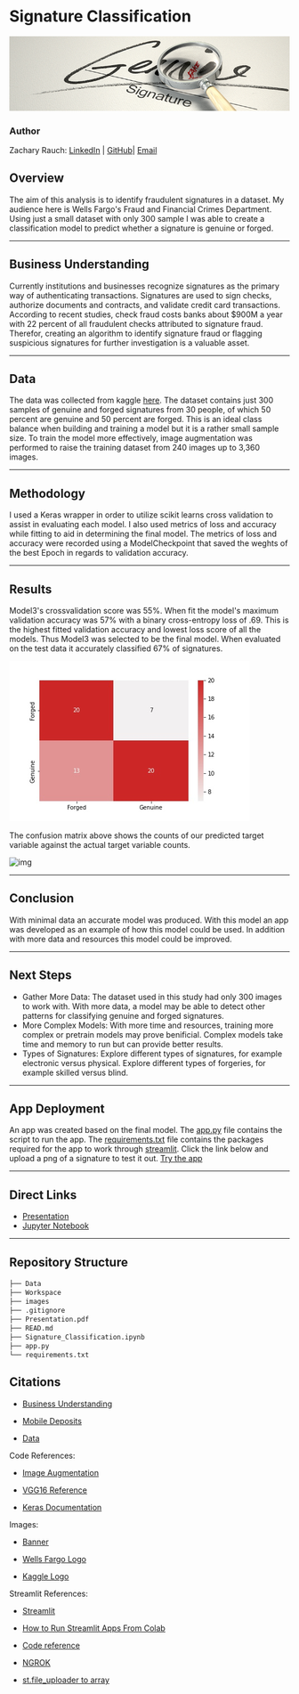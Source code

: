 # Signature Classification
![img](./images/signature_banner.jpeg)
### Author 
Zachary Rauch: 
[LinkedIn](https://www.linkedin.com/in/zach-rauch/) |
[GitHub](https://github.com/ZachRauch)|
[Email](zach.rauch0@gmail.com)
## Overview
  The aim of this analysis is to identify fraudulent signatures in a dataset. My audience here is Wells Fargo's Fraud and Financial Crimes Department. Using just a small dataset with only 300 sample I was able to create a classification model to predict whether a signature is genuine or forged.

---
## Business Understanding 
  Currently institutions and businesses recognize signatures as the primary way of authenticating transactions. Signatures are used to sign checks, authorize documents and contracts, and validate credit card transactions. According to recent studies, check fraud costs banks about $900M a year with 22 percent of all fraudulent checks attributed to signature fraud. Therefor, creating an algorithm to identify signature fraud or flagging suspicious signatures for further investigation is a valuable asset.

---
## Data 
  The data was collected from kaggle [here](https://www.kaggle.com/datasets/divyanshrai/handwritten-signatures). The dataset contains just 300 samples of genuine and forged signatures from 30 people, of which 50 percent are genuine and 50 percent are forged. This is an ideal class balance when building and training a model but it is a rather small sample size. To train the model more effectively, image augmentation was performed to raise the training dataset from 240 images up to 3,360 images. 

---
## Methodology
  I used a Keras wrapper in order to utilize scikit learns cross validation to assist in evaluating each model. I also used metrics of loss and accuracy while fitting to aid in determining the final model. The metrics of loss and accuracy were recorded using a ModelCheckpoint that saved the weghts of the best Epoch in regards to validation accuracy.

---
## Results
  Model3's crossvalidation score was 55%. When fit the model's maximum validation accuracy was 57% with a binary cross-entropy loss of .69. This is the highest fitted validation accuracy and lowest loss score of all the models. Thus Model3 was selected to be the final model. When evaluated on the test data it accurately classified 67% of signatures.

![img](./images/confusion_matrix.jpeg)

The confusion matrix above shows the counts of our predicted target variable against the actual target variable counts.

![img](./images/)

---
## Conclusion
  With minimal data an accurate model was produced. With this model an app was developed as an example of how this model could be used. In addition with more data and resources this model could be improved. 

---
## Next Steps
- Gather More Data: The dataset used in this study had only 300 images to work with. With more data, a model may be able to detect other patterns for classifying genuine and forged signatures.
- More Complex Models: With more time and resources, training more complex or pretrain models may prove benificial. Complex models take time and memory to run but can provide better results.
- Types of Signatures: Explore different types of signatures, for example electronic versus physical. Explore different types of forgeries, for example skilled versus blind.

---
## App Deployment
  An app was created based on the final model. The [app.py](https://github.com/ZachRauch/Signature_Classification/blob/main/app.py) file contains the script to run the app. The [requirements.txt](https://github.com/ZachRauch/Signature_Classification/blob/main/requirements.txt) file contains the packages required for the app to work through [streamlit](https://streamlit.io/). Click the link below and upload a png of a signature to test it out. 
[Try the app](https://share.streamlit.io/zachrauch/signature_classification/main/app.py)

---
## Direct Links
- [Presentation](https://github.com/ZachRauch/Signature_Classification/blob/main/Presentation.pdf)
- [Jupyter Notebook](https://github.com/ZachRauch/Signature_Classification/blob/main/Signature_Classification.ipynb)
---
## Repository Structure
```
├── Data 
├── Workspace
├── images
├── .gitignore
├── Presentation.pdf
├── READ.md
├── Signature_Classification.ipynb
├── app.py
└── requirements.txt
```
## Citations

- [Business Understanding](https://towardsdatascience.com/signature-fraud-detection-an-advanced-analytics-approach-a795b0e588b2)

- [Mobile Deposits](https://www.retaildive.com/ex/mobilecommercedaily/mobile-users-deposit-over-40-billion-in-checks-via-mobile-mitek#:~:text=%E2%80%9CAnalyst%20data%20shows%20that%20more,and%20convenient%2C%20it's%20fun.%E2%80%9D)

- [Data](https://www.kaggle.com/datasets/divyanshrai/handwritten-signatures)

Code References:

- [Image Augmentation](https://machinelearningmastery.com/how-to-configure-image-data-augmentation-when-training-deep-learning-neural-networks/)

- [VGG16 Reference](https://www.kaggle.com/code/raulcsimpetru/vgg16-binary-classification/notebook)

- [Keras Documentation](https://keras.io/api/)

Images:

- [Banner](https://www.adamsluka.com/forgery.html)

- [Wells Fargo Logo](https://upload.wikimedia.org/wikipedia/commons/thumb/b/b3/Wells_Fargo_Bank.svg/2048px-Wells_Fargo_Bank.svg.png)

- [Kaggle Logo](https://upload.wikimedia.org/wikipedia/commons/7/7c/Kaggle_logo.png)

Streamlit References: 

- [Streamlit](https://streamlit.io/)

- [How to Run Streamlit Apps From Colab](https://medium.com/@jcharistech/how-to-run-streamlit-apps-from-colab-29b969a1bdfc) 

- [Code reference](https://github.com/jingxianho/streamlit-local-tunnel/blob/main/Streamlit_local_tunnel.ipynb)

- [NGROK](https://dashboard.ngrok.com/get-started/setup)

- [st.file_uploader to array](https://discuss.streamlit.io/t/png-bytes-io-numpy-conversion-using-file-uploader/1409)
